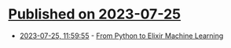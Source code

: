 # [Published on 2023-07-25](index.md)

* [2023-07-25, 11:59:55](https://lobste.rs/s/nzezfc/from_python_elixir_machine_learning) - [From Python to Elixir Machine Learning](https://www.thestackcanary.com/from-python-pytorch-to-elixir-nx/)
